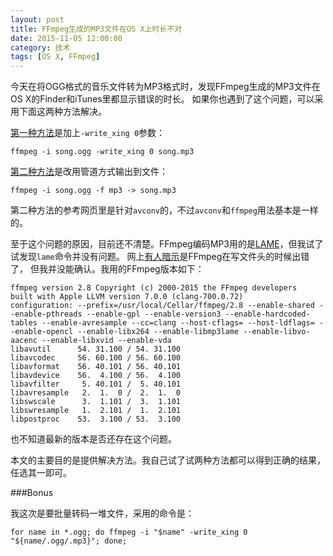 ```yaml
---
layout: post
title: FFmpeg生成的MP3文件在OS X上时长不对
date: 2015-11-05 12:00:00
category: 技术
tags: [OS X, FFmpeg]
---
```


今天在将OGG格式的音乐文件转为MP3格式时，发现FFmpeg生成的MP3文件在OS X的Finder和iTunes里都显示错误的时长。
如果你也遇到了这个问题，可以采用下面这两种方法解决。

<!--more-->

[第一种方法](https://trac.ffmpeg.org/ticket/2697)是加上`-write_xing 0`参数：

	ffmpeg -i song.ogg -write_xing 0 song.mp3

[第二种方法](http://unix.stackexchange.com/questions/97479/avconv-creates-creates-files-whose-duration-is-incorrect)是改用管道方式输出到文件：
	
	ffmpeg -i song.ogg -f mp3 -> song.mp3
	
第二种方法的参考网页里是针对`avconv`的，不过`avconv`和`ffmpeg`用法基本是一样的。

至于这个问题的原因，目前还不清楚。FFmpeg编码MP3用的是[LAME](http://lame.sourceforge.net/)，但我试了试发现`lame`命令并没有问题。
网上[有人暗示](http://askubuntu.com/questions/441052/incorrect-duration-time-in-audacious-or-any-musical-player-when-convert-with-ffm/677029#677029)是FFmpeg在写文件头的时候出错了，
但我并没能确认。我用的FFmpeg版本如下：

	ffmpeg version 2.8 Copyright (c) 2000-2015 the FFmpeg developers
	built with Apple LLVM version 7.0.0 (clang-700.0.72)
	configuration: --prefix=/usr/local/Cellar/ffmpeg/2.8 --enable-shared --enable-pthreads --enable-gpl --enable-version3 --enable-hardcoded-tables --enable-avresample --cc=clang --host-cflags= --host-ldflags= --enable-opencl --enable-libx264 --enable-libmp3lame --enable-libvo-aacenc --enable-libxvid --enable-vda
	libavutil      54. 31.100 / 54. 31.100
	libavcodec     56. 60.100 / 56. 60.100
	libavformat    56. 40.101 / 56. 40.101
	libavdevice    56.  4.100 / 56.  4.100
	libavfilter     5. 40.101 /  5. 40.101
	libavresample   2.  1.  0 /  2.  1.  0
	libswscale      3.  1.101 /  3.  1.101
	libswresample   1.  2.101 /  1.  2.101
	libpostproc    53.  3.100 / 53.  3.100

也不知道最新的版本是否还存在这个问题。

本文的主要目的是提供解决方法。我自己试了试两种方法都可以得到正确的结果，任选其一即可。

###Bonus

我这次是要批量转码一堆文件，采用的命令是：

	for name in *.ogg; do ffmpeg -i "$name" -write_xing 0 "${name/.ogg/.mp3}"; done;